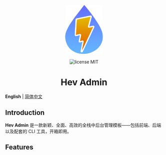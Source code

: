 <p align="center">
  <img src="docs/public/favicon.svg" width="120" alt="Hev Admin Logo">
</p>
<p align="center">
  <img src="https://img.shields.io/github/license/hev-admin/admin-next" alt="license MIT">
</p>
<h1 align="center">Hev Admin</h1>

**English** | [简体中文](./README.md)

## Introduction

**Hev Admin** 是一款新颖、全面、高效的全栈中后台管理模板——包括前端、后端以及配套的 CLI 工具，开箱即用。

## Features
